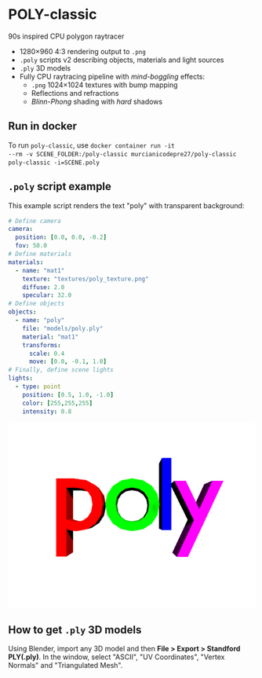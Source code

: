 # POLY-classic
90s inspired CPU polygon raytracer

* 1280×960 4:3 rendering output to <code>.png</code>
* <code>.poly</code> scripts v2 describing objects, materials and light sources
* <code>.ply</code> 3D models
* Fully CPU raytracing pipeline with _mind-boggling_ effects:
    * <code>.png</code> 1024×1024 textures with bump mapping
    * Reflections and refractions
    * _Blinn-Phong_ shading with _hard_ shadows

## Run in docker
To run <code>poly-classic</code>, use <code>docker container run -it --rm -v SCENE_FOLDER:/poly-classic murcianicodepre27/poly-classic poly-classic -i=SCENE.poly</code>

## <code>.poly</code> script example
This example script renders the text "poly" with transparent background:
```yaml
# Define camera
camera:
  position: [0.0, 0.0, -0.2]
  fov: 50.0
# Define materials
materials:
  - name: "mat1"
    texture: "textures/poly_texture.png"
    diffuse: 2.0
    specular: 32.0
# Define objects
objects:
  - name: "poly"
    file: "models/poly.ply"
    material: "mat1"
    transforms:
      scale: 0.4
      move: [0.0, -0.1, 1.0]
# Finally, define scene lights
lights:
  - type: point
    position: [0.5, 1.0, -1.0]
    color: [255,255,255]
    intensity: 0.8
```


![demo](/poly-demo.png "render demo")

## How to get <code>.ply</code> 3D models
Using Blender, import any 3D model and then **File > Export > Standford PLY(.ply)**. In the window, select "ASCII", "UV Coordinates", "Vertex Normals" and "Triangulated Mesh".